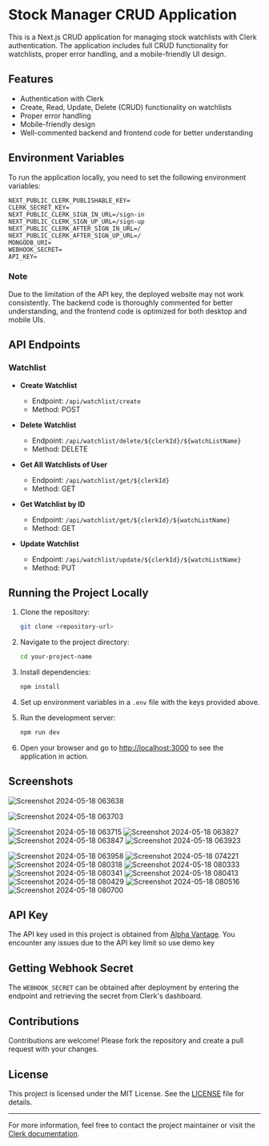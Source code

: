 # Stock Manager CRUD Application

This is a Next.js CRUD application for managing stock watchlists with Clerk authentication. The application includes full CRUD functionality for watchlists, proper error handling, and a mobile-friendly UI design.

## Features
- Authentication with Clerk
- Create, Read, Update, Delete (CRUD) functionality on watchlists
- Proper error handling
- Mobile-friendly design
- Well-commented backend and frontend code for better understanding

## Environment Variables

To run the application locally, you need to set the following environment variables:

```
NEXT_PUBLIC_CLERK_PUBLISHABLE_KEY=
CLERK_SECRET_KEY=
NEXT_PUBLIC_CLERK_SIGN_IN_URL=/sign-in
NEXT_PUBLIC_CLERK_SIGN_UP_URL=/sign-up
NEXT_PUBLIC_CLERK_AFTER_SIGN_IN_URL=/
NEXT_PUBLIC_CLERK_AFTER_SIGN_UP_URL=/
MONGODB_URI=
WEBHOOK_SECRET=
API_KEY=
```

### Note
Due to the limitation of the API key, the deployed website may not work consistently. The backend code is thoroughly commented for better understanding, and the frontend code is optimized for both desktop and mobile UIs.

## API Endpoints

### Watchlist
- **Create Watchlist**
  - Endpoint: `/api/watchlist/create`
  - Method: POST

- **Delete Watchlist**
  - Endpoint: `/api/watchlist/delete/${clerkId}/${watchListName}`
  - Method: DELETE

- **Get All Watchlists of User**
  - Endpoint: `/api/watchlist/get/${clerkId}`
  - Method: GET

- **Get Watchlist by ID**
  - Endpoint: `/api/watchlist/get/${clerkId}/${watchListName}`
  - Method: GET

- **Update Watchlist**
  - Endpoint: `/api/watchlist/update/${clerkId}/${watchListName}`
  - Method: PUT

## Running the Project Locally

1. Clone the repository:
   ```bash
   git clone <repository-url>
   ```

2. Navigate to the project directory:
   ```bash
   cd your-project-name
   ```

3. Install dependencies:
   ```bash
   npm install
   ```

4. Set up environment variables in a `.env` file with the keys provided above.

5. Run the development server:
   ```bash
   npm run dev
   ```

6. Open your browser and go to [http://localhost:3000](http://localhost:3000) to see the application in action.

## Screenshots


![Screenshot 2024-05-18 063638](https://github.com/Sudipta638/stockmanager/assets/124155704/9f06c6b1-4858-4df6-a462-64c5744282ca)

![Screenshot 2024-05-18 063703](https://github.com/Sudipta638/stockmanager/assets/124155704/fbe22849-d2ce-4e94-80e4-8931d44a8985)

![Screenshot 2024-05-18 063715](https://github.com/Sudipta638/stockmanager/assets/124155704/1289248d-1cfc-41e0-b7e3-1124ac805189)
![Screenshot 2024-05-18 063827](https://github.com/Sudipta638/stockmanager/assets/124155704/e71adf9e-7506-4451-a78f-0ab6c9256259)
![Screenshot 2024-05-18 063847](https://github.com/Sudipta638/stockmanager/assets/124155704/b8d90906-499e-405a-9805-b60b2cafc8a7)
![Screenshot 2024-05-18 063923](https://github.com/Sudipta638/stockmanager/assets/124155704/00b88858-9845-41ab-86ce-882c0feb5cf9)

![Screenshot 2024-05-18 063958](https://github.com/Sudipta638/stockmanager/assets/124155704/1923b63b-df75-4d65-a708-cff1441cde5d)
![Screenshot 2024-05-18 074221](https://github.com/Sudipta638/stockmanager/assets/124155704/4a9c56ff-f8b0-427c-bf12-49fa0652ca68)
![Screenshot 2024-05-18 080318](https://github.com/Sudipta638/stockmanager/assets/124155704/0a8b0754-7a5e-4af7-89c9-bab76d48d8b7)
![Screenshot 2024-05-18 080333](https://github.com/Sudipta638/stockmanager/assets/124155704/616ced64-89a7-4a4b-9ca5-c6d839f93eeb)
![Screenshot 2024-05-18 080341](https://github.com/Sudipta638/stockmanager/assets/124155704/0dc4c1fe-07b1-4ba1-8bf1-717766442f0d)
![Screenshot 2024-05-18 080413](https://github.com/Sudipta638/stockmanager/assets/124155704/54f9baee-e5b0-49fe-b4c6-6231f9d42c98)
![Screenshot 2024-05-18 080429](https://github.com/Sudipta638/stockmanager/assets/124155704/3b76d925-cd76-4362-b70f-31b106dace3b)
![Screenshot 2024-05-18 080516](https://github.com/Sudipta638/stockmanager/assets/124155704/c9800e00-578e-4ea5-8fc8-46adbc6ab5ac)
![Screenshot 2024-05-18 080700](https://github.com/Sudipta638/stockmanager/assets/124155704/0f47a835-6972-4f43-9dd5-92eb43103b4a)


## API Key

The API key used in this project is obtained from [Alpha Vantage](https://www.alphavantage.co/documentation/). You encounter any issues due to the API key limit so use demo key

## Getting Webhook Secret

The `WEBHOOK_SECRET` can be obtained after deployment by entering the endpoint and retrieving the secret from Clerk's dashboard.

## Contributions

Contributions are welcome! Please fork the repository and create a pull request with your changes.

## License

This project is licensed under the MIT License. See the [LICENSE](LICENSE) file for details.

---

For more information, feel free to contact the project maintainer or visit the [Clerk documentation](https://clerk.dev/docs).
